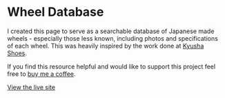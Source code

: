 # Wheel Database

I created this page to serve as a searchable database of Japanese made wheels - especially those less known, including photos and specifications of each wheel. This was heavily inspired by the work done at [Kyusha Shoes](https://www.kyushashoes.com).

If you find this resource helpful and would like to support this project feel free to [buy me a coffee](https://paypal.me/chrisephoto).

[View the live site](https://chrisephoto.github.io/wheel-database/)
